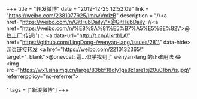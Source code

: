 +++
title = "转发微博"
date = "2019-12-25 12:52:09"
link = "https://weibo.com/2381077925/ImrwVmIzB"
description = "//<a href=\"https://weibo.com/n/GitHubDaily\">@GitHubDaily</a>: //<a href=\"https://weibo.com/n/%E8%9A%81%E5%B7%A5%E5%8E%82\">@蚁工厂</a>:传送门：  <a data-url=\"http://t.cn/AikrtbLA\" href=\"https://github.com/LingDong-/wenyan-lang/issues/281\" data-hide>网页链接</a>转发 <a href=\"https://weibo.com/2210132365\" target=\"_blank\">@onevcat</a>: 這...似乎找到了 wenyan-lang 的正確用法 😂 <img src=\"https://wx1.sinaimg.cn/large/83bbf18dly1ga8z1sre1bj20u01bn7is.jpg\" referrerpolicy=\"no-referrer\"><br><br>"
tags = ["新浪微博"]
+++
